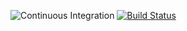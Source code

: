 ![Continuous Integration](https://github.com/Pascalheid/thesis/workflows/Continuous%20Integration/badge.svg)
[![Build Status](https://travis-ci.com/Pascalheid/thesis.svg?token=k9bHguJdFvokfiUmDB5q&branch=master)](https://travis-ci.com/Pascalheid/thesis)
